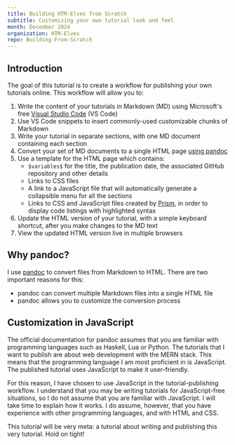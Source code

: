 ```yaml
---
title: Building HTM-Elves from Scratch
subtitle: Customizing your own tutorial look and feel
month: December 2024
organization: HTM-Elves
repo: Building-From-Scratch
---
```


<section
  id="intro"
  data-item="Introduction"
>
  <h2>Introduction</h2>
The goal of this tutorial is to create a workflow for publishing your own tutorials online. This workflow will allow you to:

1. Write the content of your tutorials in Markdown (MD) using Microsoft's free [Visual Studio Code](https://code.visualstudio.com/) (VS Code)
2. Use VS Code snippets to insert commonly-used customizable chunks of Markdown
3. Write your tutorial in separate sections, with one MD document containing each section
4. Convert your set of MD documents to a single HTML page [using pandoc](https://www.youtube.com/watch?v=_gz9Vj8TMCc)
5. Use a template for the HTML page which contains:
   * `$variables$` for the title, the publication date, the associated GitHub repository and other details
   * Links to CSS files
   * A link to a JavaScript file that will automatically generate a collapsible menu for all the sections
   * Links to CSS and JavaScript files created by [Prism](https://prismjs.com/), in order to display code listings with highlighted syntax
6. Update the HTML version of your tutorial, with a simple keyboard shortcut, after you make changes to the MD text
7. View the updated HTML version live in multiple browsers

## Why pandoc?

I use [pandoc](https://pandoc.org/) to convert files from Markdown to HTML. There are two important reasons for this:
* pandoc can convert multiple Markdown files into a single HTML file
* pandoc allows you to customize the conversion process

## Customization in JavaScript

The official documentation for pandoc assumes that you are familiar with programming languages such as Haskell, Lua or Python. The tutorials that I want to publish are about web development with the MERN stack. This means that the programming language I am most proficient in is JavaScript. The published tutorial uses JavaScript to make it user-friendly.

For this reason, I have chosen to use JavaScript in the tutorial-publishing workflow. I understand that you may be writing tutorials for JavaScript-free situations, so I do not assume that you are familiar with JavaScript. I will take time to explain how it works. I do assume, however, that you have experience with other programming languages, and with HTML and CSS.

This tutorial will be very meta: a tutorial about writing and publishing this very tutorial. Hold on tight! 
</section>